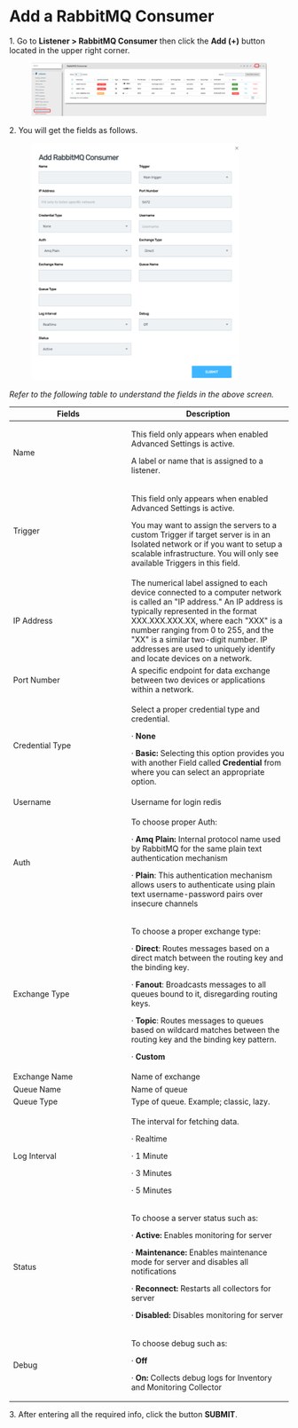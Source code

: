 # Add a RabbitMQ Consumer

1\.      Go to **Listener > RabbitMQ Consumer** then click the **Add (+)** button located in the upper right corner.&#x20;

<figure><img src="../../../../.gitbook/assets/image (320).png" alt=""><figcaption></figcaption></figure>

2\.      You will get the fields as follows.

<div align="left">

<figure><img src="../../../../.gitbook/assets/image (321).png" alt="" width="375"><figcaption></figcaption></figure>

</div>

_Refer to the following table to understand the fields in the above screen._&#x20;

<table><thead><tr><th width="199">Fields</th><th>Description</th></tr></thead><tbody><tr><td>Name </td><td><p>This field only appears when enabled Advanced Settings is active.</p><p>A label or name that is assigned to a listener. </p></td></tr><tr><td>Trigger</td><td><p>This field only appears when enabled Advanced Settings is active.</p><p>You may want to assign the servers to a custom Trigger if target server is in an Isolated network or if you want to setup a scalable infrastructure. You will only see available Triggers in this field.</p></td></tr><tr><td>IP Address </td><td>The numerical label assigned to each device connected to a computer network is called an "IP address." An IP address is typically represented in the format XXX.XXX.XXX.XX, where each "XXX" is a number ranging from 0 to 255, and the "XX" is a similar two-digit number. IP addresses are used to uniquely identify and locate devices on a network. </td></tr><tr><td>Port Number </td><td> A specific endpoint for data exchange between two devices or applications within a network. </td></tr><tr><td>Credential Type</td><td><p>Select a proper credential type and credential.</p><p>·       <strong>None</strong></p><p>·       <strong>Basic:</strong> Selecting this option provides you with another Field called <strong>Credential</strong> from where you can select an appropriate option.</p></td></tr><tr><td>Username</td><td>Username for login redis </td></tr><tr><td>Auth</td><td><p>To choose proper Auth: </p><p>·       <strong>Amq Plain:</strong> Internal protocol name used by RabbitMQ for the same plain text authentication mechanism</p><p>·       <strong>Plain</strong>: This authentication mechanism allows users to authenticate using plain text username-password pairs over insecure channels</p></td></tr><tr><td>Exchange Type</td><td><p>To choose a proper exchange type:</p><p>·       <strong>Direct</strong>: Routes messages based on a direct match between the routing key and the binding key.</p><p>·       <strong>Fanout</strong>: Broadcasts messages to all queues bound to it, disregarding routing keys.</p><p>·       <strong>Topic</strong>: Routes messages to queues based on wildcard matches between the routing key and the binding key pattern.</p><p>·       <strong>Custom</strong></p></td></tr><tr><td>Exchange Name</td><td>Name of exchange</td></tr><tr><td>Queue Name</td><td>Name of queue</td></tr><tr><td>Queue Type</td><td>Type of queue. Example; classic, lazy.</td></tr><tr><td>Log Interval</td><td><p>The interval for fetching data.</p><p>·       Realtime</p><p>·       1 Minute</p><p>·       3 Minutes</p><p>·       5 Minutes</p></td></tr><tr><td>Status </td><td><p>To choose a server status such as: </p><p>·       <strong>Active:</strong> Enables monitoring for server</p><p>·       <strong>Maintenance:</strong> Enables maintenance mode for server and disables all notifications</p><p>·       <strong>Reconnect:</strong> Restarts all collectors for server</p><p>·       <strong>Disabled:</strong> Disables monitoring for server</p></td></tr><tr><td>Debug </td><td><p>To choose debug such as:</p><p>·       <strong>Off</strong></p><p>·       <strong>On:</strong> Collects debug logs for Inventory and Monitoring Collector</p></td></tr></tbody></table>

3\.      After entering all the required info, click the button **SUBMIT**.
